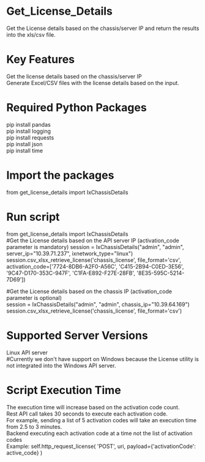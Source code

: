 # Get_License_Details
Get the License details based on the chassis/server IP and return the results into the xls/csv file.
# Key Features
Get the license details based on the chassis/server IP\
Generate Excel/CSV files with the license details based on the input.
# Required Python Packages
pip install pandas\
pip install logging\
pip install requests\
pip install json\
pip install time
# Import the packages
from get_license_details import IxChassisDetails
# Run script
from get_license_details import IxChassisDetails\
#Get the License details based on the API server IP (activation_code parameter is mandatory)
session = IxChassisDetails("admin", "admin", server_ip="10.39.71.237", ixnetwork_type="linux")
session.csv_xlsx_retrieve_license('chassis_license', file_format='csv', activation_code=['7724-8DB6-A2F0-A56C', 'C415-2B94-C0ED-3E56', '9C47-D170-353C-947F', 'C1FA-E892-F27E-28FB', '8E35-595C-5214-7D69'])

#Get the License details based on the chassis IP (activation_code parameter is optional)\
session = IxChassisDetails("admin", "admin", chassis_ip="10.39.64.169")
session.csv_xlsx_retrieve_license('chassis_license', file_format='csv')
# Supported Server Versions
Linux API server\
#Currently we don't have support on Windows because the License utility is not integrated into the Windows API server.
# Script Execution Time
The execution time will increase based on the activation code count.\
Rest API call takes 30 seconds to execute each activation code.\
For example, sending a list of 5 activation codes will take an execution time from 2.5 to 3 minutes.\
Backend executing each activation code at a time not the list of activation codes\
Example: self.http_request_license(
        'POST', uri, payload={'activationCode': active_code}
        )
